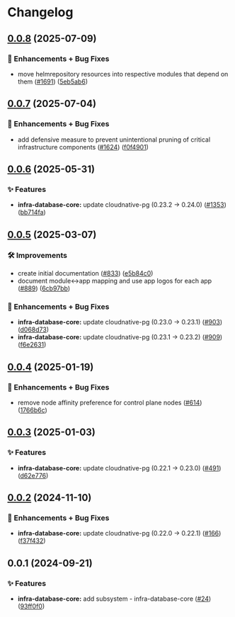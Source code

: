 # Changelog

## [0.0.8](https://github.com/ppat/homelab-ops-kubernetes-apps/compare/infra-database-core-v0.0.7...infra-database-core-v0.0.8) (2025-07-09)


### 🚀 Enhancements + Bug Fixes

* move helmrepository resources into respective modules that depend on them ([#1691](https://github.com/ppat/homelab-ops-kubernetes-apps/issues/1691)) ([5eb5ab6](https://github.com/ppat/homelab-ops-kubernetes-apps/commit/5eb5ab6491cdd48eb5a7d5413a04041258c5b8c5))

## [0.0.7](https://github.com/ppat/homelab-ops-kubernetes-apps/compare/infra-database-core-v0.0.6...infra-database-core-v0.0.7) (2025-07-04)


### 🚀 Enhancements + Bug Fixes

* add defensive measure to prevent unintentional pruning of critical infrastructure components ([#1624](https://github.com/ppat/homelab-ops-kubernetes-apps/issues/1624)) ([f0f4901](https://github.com/ppat/homelab-ops-kubernetes-apps/commit/f0f4901cbab8f0f98876f5c881a823b96736d4b4))

## [0.0.6](https://github.com/ppat/homelab-ops-kubernetes-apps/compare/infra-database-core-v0.0.5...infra-database-core-v0.0.6) (2025-05-31)


### ✨ Features

* **infra-database-core:** update cloudnative-pg (0.23.2 -&gt; 0.24.0) ([#1353](https://github.com/ppat/homelab-ops-kubernetes-apps/issues/1353)) ([bb714fa](https://github.com/ppat/homelab-ops-kubernetes-apps/commit/bb714fa15c5746953127c8379bf5165219c0cf2f))

## [0.0.5](https://github.com/ppat/homelab-ops-kubernetes-apps/compare/infra-database-core-v0.0.4...infra-database-core-v0.0.5) (2025-03-07)


### 🛠 Improvements

* create initial documentation ([#833](https://github.com/ppat/homelab-ops-kubernetes-apps/issues/833)) ([e5b84c0](https://github.com/ppat/homelab-ops-kubernetes-apps/commit/e5b84c03920d34e3055bea987b465e04092af030))
* document module&lt;-&gt;app mapping and use app logos for each app ([#889](https://github.com/ppat/homelab-ops-kubernetes-apps/issues/889)) ([6cb97bb](https://github.com/ppat/homelab-ops-kubernetes-apps/commit/6cb97bb71826434291de7b067983830376f0d12b))


### 🚀 Enhancements + Bug Fixes

* **infra-database-core:** update cloudnative-pg (0.23.0 -&gt; 0.23.1) ([#903](https://github.com/ppat/homelab-ops-kubernetes-apps/issues/903)) ([d068d73](https://github.com/ppat/homelab-ops-kubernetes-apps/commit/d068d731359ef3b4b71eec5ae297a7241f9a1bf0))
* **infra-database-core:** update cloudnative-pg (0.23.1 -&gt; 0.23.2) ([#909](https://github.com/ppat/homelab-ops-kubernetes-apps/issues/909)) ([f6e2631](https://github.com/ppat/homelab-ops-kubernetes-apps/commit/f6e26314171bbd272aea959ca5d0a9365a0a1414))

## [0.0.4](https://github.com/ppat/homelab-ops-kubernetes-apps/compare/infra-database-core-v0.0.3...infra-database-core-v0.0.4) (2025-01-19)


### 🚀 Enhancements + Bug Fixes

* remove node affinity preference for control plane nodes ([#614](https://github.com/ppat/homelab-ops-kubernetes-apps/issues/614)) ([1766b6c](https://github.com/ppat/homelab-ops-kubernetes-apps/commit/1766b6c5019b6faa22e29c77e44b29153318d60b))

## [0.0.3](https://github.com/ppat/homelab-ops-kubernetes-apps/compare/infra-database-core-v0.0.2...infra-database-core-v0.0.3) (2025-01-03)


### ✨ Features

* **infra-database-core:** update cloudnative-pg (0.22.1 -&gt; 0.23.0) ([#491](https://github.com/ppat/homelab-ops-kubernetes-apps/issues/491)) ([d62e776](https://github.com/ppat/homelab-ops-kubernetes-apps/commit/d62e7760c446e66e8cb7fc1f9eb861dbab40ac98))

## [0.0.2](https://github.com/ppat/homelab-ops-kubernetes-apps/compare/infra-database-core-v0.0.1...infra-database-core-v0.0.2) (2024-11-10)


### 🚀 Enhancements + Bug Fixes

* **infra-database-core:** update cloudnative-pg (0.22.0 -&gt; 0.22.1) ([#166](https://github.com/ppat/homelab-ops-kubernetes-apps/issues/166)) ([f37f432](https://github.com/ppat/homelab-ops-kubernetes-apps/commit/f37f43244fea9a3df48c49028e493fe89a4fda60))

## 0.0.1 (2024-09-21)


### ✨ Features

* **infra-database-core:** add subsystem - infra-database-core ([#24](https://github.com/ppat/homelab-ops-kubernetes-apps/issues/24)) ([93ff0f0](https://github.com/ppat/homelab-ops-kubernetes-apps/commit/93ff0f06de45904e8737cc490f0de7f019d65e6f))
